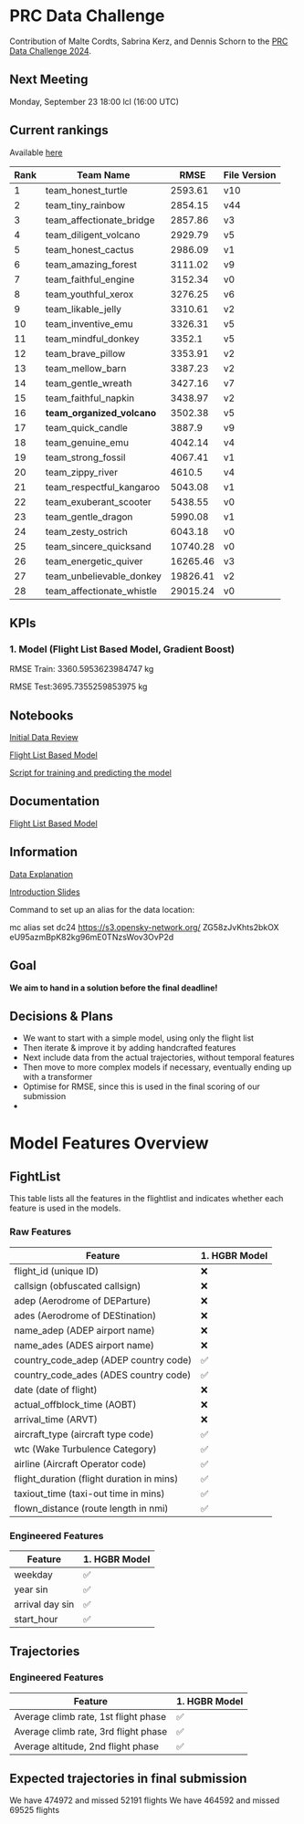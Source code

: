 # PRC Data Challenge

Contribution of Malte Cordts, Sabrina Kerz, and Dennis Schorn to the [PRC Data Challenge 2024](https://ansperformance.eu/study/data-challenge/).

## Next Meeting
Monday, September 23 18:00 lcl (16:00 UTC)

## Current rankings

Available [here](https://datacomp.opensky-network.org/api/rankings)

<!--result-start-->
| Rank | Team Name | RMSE | File Version |
| ---- | --------- | ---- | ------------ |
| 1 | team_honest_turtle | 2593.61 | v10 |
| 2 | team_tiny_rainbow | 2854.15 | v44 |
| 3 | team_affectionate_bridge | 2857.86 | v3 |
| 4 | team_diligent_volcano | 2929.79 | v5 |
| 5 | team_honest_cactus | 2986.09 | v1 |
| 6 | team_amazing_forest | 3111.02 | v9 |
| 7 | team_faithful_engine | 3152.34 | v0 |
| 8 | team_youthful_xerox | 3276.25 | v6 |
| 9 | team_likable_jelly | 3310.61 | v2 |
| 10 | team_inventive_emu | 3326.31 | v5 |
| 11 | team_mindful_donkey | 3352.1 | v5 |
| 12 | team_brave_pillow | 3353.91 | v2 |
| 13 | team_mellow_barn | 3387.23 | v2 |
| 14 | team_gentle_wreath | 3427.16 | v7 |
| 15 | team_faithful_napkin | 3438.97 | v2 |
| 16 | **team_organized_volcano** | 3502.38 | v5 |
| 17 | team_quick_candle | 3887.9 | v9 |
| 18 | team_genuine_emu | 4042.14 | v4 |
| 19 | team_strong_fossil | 4067.41 | v1 |
| 20 | team_zippy_river | 4610.5 | v4 |
| 21 | team_respectful_kangaroo | 5043.08 | v1 |
| 22 | team_exuberant_scooter | 5438.55 | v0 |
| 23 | team_gentle_dragon | 5990.08 | v1 |
| 24 | team_zesty_ostrich | 6043.18 | v0 |
| 25 | team_sincere_quicksand | 10740.28 | v0 |
| 26 | team_energetic_quiver | 16265.46 | v3 |
| 27 | team_unbelievable_donkey | 19826.41 | v2 |
| 28 | team_affectionate_whistle | 29015.24 | v0 |
<!--result-end-->

## KPIs 
### 1. Model (Flight List Based Model, Gradient Boost)
RMSE Train: 3360.5953623984747 kg 

RMSE Test:3695.7355259853975 kg 

## Notebooks
[Initial Data Review](https://colab.research.google.com/drive/1WMxJp5L7vl9GBKhZzXFJeXjvI1MgSNON#scrollTo=p6q00gZ2aoNO) 

[Flight List Based Model](https://colab.research.google.com/drive/1h_4Kw_Kx4-c8agqgn95yTxK5HRhB2JIF)

[Script for training and predicting the model](https://colab.research.google.com/drive/1mKO-b7YfdCXVuNLkEvr6OccVzr4FLsp0?usp=sharing)

## Documentation

[Flight List Based Model](https://docs.google.com/document/d/1--aCGaPIoykFuH6jPuZkSNKuL8PHXe96vltabt59e6Y/edit)

## Information
[Data Explanation](https://drive.google.com/file/d/1qJPLEoQPBFM8mL6tLpiV-vdHZd88V_wM/view?usp=drive_link) 

[Introduction Slides](https://drive.google.com/file/d/1aDVe83t2N_of7b_DXSE8yEuQ1MaV0RpH/view?usp=drive_link) 

Command to set up an alias for the data location:

mc alias set dc24 https://s3.opensky-network.org/ ZG58zJvKhts2bkOX eU95azmBpK82kg96mE0TNzsWov3OvP2d

## Goal
**We aim to hand in a solution before the final deadline!**

## Decisions & Plans
- We want to start with a simple model, using only the flight list
- Then iterate & improve it by adding handcrafted features
- Next include data from the actual trajectories, without temporal features
- Then move to more complex models if necessary, eventually ending up with a transformer
- Optimise for RMSE, since this is used in the final scoring of our submission
- 

# Model Features Overview
## FightList
This table lists all the features in the flightlist and indicates whether each feature is used in the models.

### Raw Features
| Feature          | 1. HGBR Model |
| ---------------------------------------- | ------- |
| flight_id (unique ID)                    | ❌      |
| callsign (obfuscated callsign)           | ❌      |
| adep (Aerodrome of DEParture)            | ❌      |
| ades (Aerodrome of DEStination)          | ❌      |
| name_adep (ADEP airport name)            | ❌      |
| name_ades (ADES airport name)            | ❌      |
| country_code_adep (ADEP country code)    | ✅      |
| country_code_ades (ADES country code)    | ✅      |
| date (date of flight)                    | ❌      |
| actual_offblock_time (AOBT)              | ❌      |
| arrival_time (ARVT)                      | ❌      |
| aircraft_type (aircraft type code)       | ✅      |
| wtc (Wake Turbulence Category)           | ✅      |
| airline (Aircraft Operator code)         | ✅      |
| flight_duration (flight duration in mins)| ✅      |
| taxiout_time (taxi-out time in mins)     | ✅      |
| flown_distance (route length in nmi)     | ✅      |

### Engineered Features
| Feature                                  | 1. HGBR Model |
| ---------------------------------------- | ------- |
|weekday                                 | ✅      |
| year sin                                | ✅      |
| arrival day sin                         | ✅      |
| start_hour                              | ✅      |

## Trajectories

### Engineered Features
| Feature                                  | 1. HGBR Model |
| ---------------------------------------- | ------- |
|Average climb rate, 1st flight phase   | ✅      |
|Average climb rate, 3rd flight phase    | ✅     |
|Average altitude, 2nd flight phase    | ✅     |


## Expected trajectories in final submission
We have 474972 and missed 52191 flights
We have 464592 and missed 69525 flights

